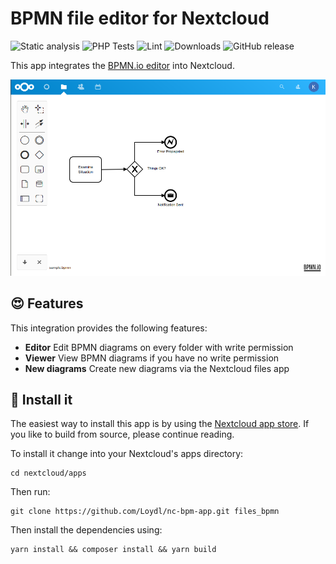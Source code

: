 # BPMN file editor for Nextcloud

![Static analysis](https://github.com/Loydl/nc-bpm-app/workflows/Static%20analysis/badge.svg)
![PHP Tests](https://github.com/Loydl/nc-bpm-app/workflows/PHP%20Tests/badge.svg)
![Lint](https://github.com/Loydl/nc-bpm-app/workflows/Lint/badge.svg)
![Downloads](https://img.shields.io/github/downloads/Loydl/nc-bpm-app/total.svg)
![GitHub release](https://img.shields.io/github/release/Loydl/nc-bpm-app.svg)

This app integrates the [BPMN.io editor](https://bpmn.io) into Nextcloud.

![Screenshot editor](https://raw.githubusercontent.com/Loydl/nc-bpm-app/master/docs/screenshot-editor.png)

## :heart_eyes: Features
This integration provides the following features:

* **Editor** Edit BPMN diagrams on every folder with write permission
* **Viewer** View BPMN diagrams if you have no write permission
* **New diagrams** Create new diagrams via the Nextcloud files app

## :rocket: Install it
The easiest way to install this app is by using the [Nextcloud app store](https://apps.nextcloud.com/apps/files_bpmn).
If you like to build from source, please continue reading.

To install it change into your Nextcloud's apps directory:

    cd nextcloud/apps

Then run:

    git clone https://github.com/Loydl/nc-bpm-app.git files_bpmn

Then install the dependencies using:

    yarn install && composer install && yarn build
